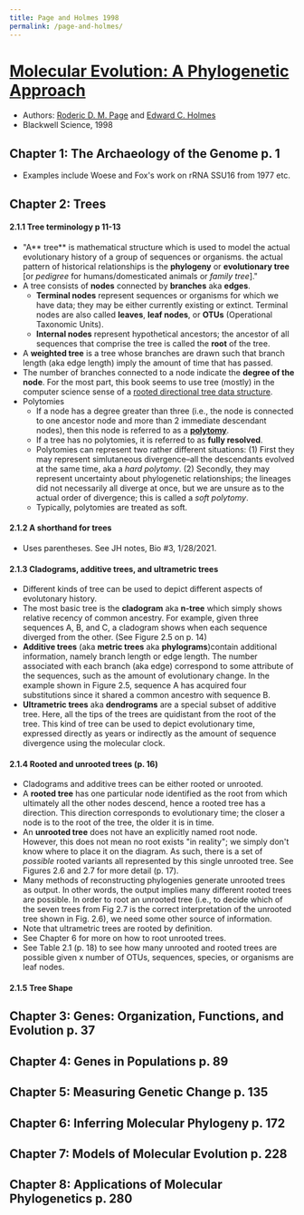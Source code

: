 ```yaml
---
title: Page and Holmes 1998
permalink: /page-and-holmes/
---
```


# [Molecular Evolution: A Phylogenetic Approach](https://books.google.com/books?id=p2lWhjuK8m8C&printsec=frontcover&source=gbs_book_other_versions_r&cad=2#v=onepage&q&f=false)
* Authors: [Roderic D. M. Page](https://en.wikipedia.org/wiki/Roderic_D._M._Page) and [Edward C. Holmes](https://en.wikipedia.org/wiki/Edward_C._Holmes)
* Blackwell Science, 1998

## Chapter 1: The Archaeology of the Genome p. 1
* Examples include Woese and Fox's work on rRNA SSU16 from 1977 etc.

## Chapter 2: Trees
#### 2.1.1 Tree terminology p 11-13
* "A** tree** is mathematical structure which is used to model the actual evolutionary history of a group of sequences or organisms. the actual pattern of historical relationships is the **phylogeny** or **evolutionary tree** [or *pedigree* for humans/domesticated animals or *family tree*]."
* A tree consists of **nodes** connected by **branches** aka **edges**.
	* **Terminal nodes** represent sequences or organisms for which we have data; they may be either currently existing or extinct. Terminal nodes are also called **leaves**, **leaf nodes**, or **OTUs** (Operational Taxonomic Units).
	* **Internal nodes** represent hypothetical ancestors; the ancestor of all sequences that comprise the tree is called the **root** of the tree.
* A **weighted tree** is a tree whose branches are drawn such that branch length (aka edge length) imply the amount of time that has passed.
* The number of branches connected to a node indicate the **degree of the node**. For the most part, this book seems to use tree (mostly) in the computer science sense of a [rooted directional tree data structure](https://en.wikipedia.org/wiki/Tree_(data_structure)). 
* Polytomies
	* If a node has a degree greater than three (i.e., the node is connected to one ancestor node and more than 2 immediate descendant nodes), then this node is referred to as a [**polytomy**](https://en.wikipedia.org/wiki/Polytomy).
	* If a tree has no polytomies, it is referred to as **fully resolved**. 
	* Polytomies can represent two rather different situations: (1) First they may represent simlutaneous divergence–all the descendants evolved at the same time, aka a *hard polytomy*. (2) Secondly, they may represent uncertainty about phylogenetic relationships; the lineages did not necessarily all diverge at once, but we are unsure as to the actual order of divergence; this is called a *soft polytomy*.
	* Typically, polytomies are treated as soft.

#### 2.1.2 A shorthand for trees
* Uses parentheses. See JH notes, Bio #3, 1/28/2021.

#### 2.1.3 Cladograms, additive trees, and ultrametric trees
* Different kinds of tree can be used to depict different aspects of evolutonary history.
* The most basic tree is the **cladogram** aka **n-tree** which simply shows relative recency of common ancestry. For example, given three sequences A, B, and C, a cladogram shows when each sequence diverged from the other. (See Figure 2.5 on p. 14)
* **Additive trees** (aka **metric trees** aka **phylograms**)contain additional information, namely branch length or edge length. The number associated with each branch (aka edge) correspond to some attribute of the sequences, such as the amount of evolutionary change. In the example shown in Figure 2.5, sequence A has acquired four substitutions since it shared a common ancestro with sequence B. 
* **Ultrametric trees** aka **dendrograms** are a special subset of additive tree. Here, all the tips of the trees are quidistant from the root of the tree. This kind of tree can be used to depict evolutionary time, expressed directly as years or indirectly as the amount of sequence divergence using the molecular clock.

#### 2.1.4 Rooted and unrooted trees (p. 16)
* Cladograms and additive trees can be either rooted or unrooted.
* A **rooted tree** has one particular node identified as the root from which ultimately all the other nodes descend, hence a rooted tree has a direction. This direction corresponds to evolutionary time; the closer a node is to the root of the tree, the older it is in time.
* An **unrooted tree** does not have an explicitly named root node. However, this does not mean no root exists "in reality"; we simply don't know where to place it on the diagram. As such, there is a set of *possible* rooted variants all represented by this single unrooted tree. See Figures 2.6 and 2.7 for more detail (p. 17).
* Many methods of reconstructing phylogenies generate unrooted trees as output. In other words, the output implies many different rooted trees are possible. In order to root an unrooted tree (i.e., to decide which of the seven trees from Fig 2.7 is the correct interpretation of the unrooted tree shown in Fig. 2.6), we need some other source of information.
* Note that ultrametric trees are rooted by definition.
* See Chapter 6 for more on how to root unrooted trees.
* See Table 2.1 (p. 18) to see how many unrooted and rooted trees are possible given x number of OTUs, sequences, species, or organisms are leaf nodes.

#### 2.1.5 Tree Shape


## Chapter 3: Genes: Organization, Functions, and Evolution p. 37
## Chapter 4: Genes in Populations p. 89
## Chapter 5: Measuring Genetic Change p. 135
## Chapter 6: Inferring Molecular Phylogeny p. 172
## Chapter 7: Models of Molecular Evolution p. 228
## Chapter 8: Applications of Molecular Phylogenetics p. 280

